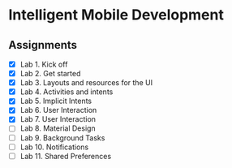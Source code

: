# Intelligent Mobile Development

## Assignments

- [x] Lab 1. Kick off
- [X] Lab 2. Get started
- [x] Lab 3. Layouts and resources for the UI
- [x] Lab 4. Activities and intents
- [x] Lab 5. Implicit Intents
- [x] Lab 6. User Interaction
- [x] Lab 7. User Interaction
- [ ] Lab 8. Material Design
- [ ] Lab 9. Background Tasks
- [ ] Lab 10. Notifications
- [ ] Lab 11. Shared Preferences